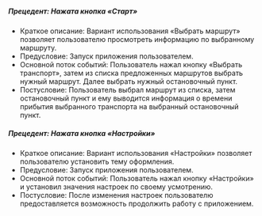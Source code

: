 ##### Прецедент:  Нажата кнопка «Старт»
- Краткое описание: Вариант использования «Выбрать маршрут» позволяет пользователю просмотреть информацию по выбранному маршруту.
- Предусловие: Запуск приложения пользователем.
- Основной поток событий: Пользователь нажал кнопку «Выбрать транспорт», затем из списка предложенных маршрутов выбрать нужный маршрут. Далее выбрать нужный остановочный пункт.
- Постусловие: Пользователь выбрал  маршрут из списка, затем остановочный пункт и ему выводится информация о времени прибытия выбранного транспорта на выбранный остановочный пункт.

##### Прецедент: Нажата кнопка «Настройки»
- Краткое описание: Вариант использования «Настройки» позволяет пользователю установить тему оформления.
- Предусловие: Запуск приложения пользователем.
- Основной поток событий: Пользователь нажал кнопку «Настройки» и установил значения настроек по своему усмотрению.
- Постусловие: После изменения настроек пользователю предоставляется возможность продолжить работу с приложением.
